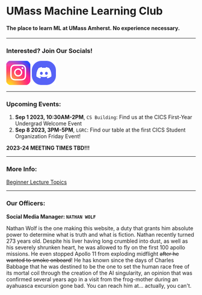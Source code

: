 # UMass Machine Learning Club

#### The place to learn ML at UMass Amherst. No experience necessary.
--------------------
### Interested? Join Our Socials!
[![Instagram Logo](./instagram_icon_161086.png)](https://www.instagram.com/umass_mlclub/ "Our Insta")
[![Discord Logo](./good%20discord%20icon.png)](https://discord.gg/GW5CjNuTNx "Our Discord")

---------

### Upcoming Events:

1. **Sep 1 2023, 10:30AM-2PM**, `CS Building`: Find us at the CICS First-Year Undergrad Welcome Event
2. **Sep 8 2023, 3PM-5PM**, `LGRC`: Find our table at the first CICS Student Organization Friday Event!

**2023-24 MEETING TIMES TBD!!!**

-----------------

### More Info: 

[Beginner Lecture Topics](/lecture_schedule.md)

----------------

### Our Officers:

**Social Media Manager: `NATHAN WOLF`**

Nathan Wolf is the one making this website, a duty that grants him absolute power to determine what is truth and what is fiction. Nathan recently turned 273 years old. Despite his liver having long crumbled into dust, as well as his severely shrunken heart, he was allowed to fly on the first 100 apollo missions. He even stopped Apollo 11 from exploding midflight ~~after he wanted to smoke onboard~~! He has known since the days of Charles Babbage that he was destined to be the one to set the human race free of its mortal coil through the creation of the AI singularity, an opinion that was confirmed several years ago in a visit from the frog-mother during an ayahuasca excursion gone bad. You can reach him at... actually, you can't.